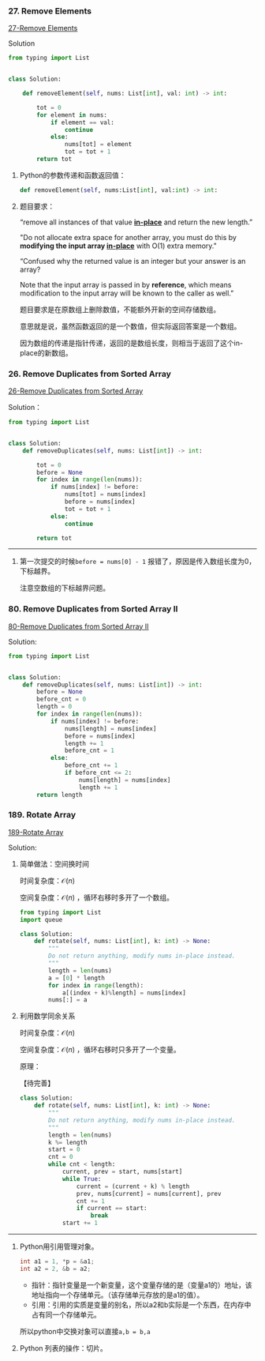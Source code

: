 ### 27. Remove Elements

[27-Remove Elements](https://leetcode.com/problems/remove-element/) 

Solution

```python
from typing import List


class Solution:

    def removeElement(self, nums: List[int], val: int) -> int:

        tot = 0
        for element in nums:
            if element == val:
                continue
            else:
                nums[tot] = element
                tot = tot + 1
        return tot

```



1. Python的参数传递和函数返回值：

   ```python
   def removeElement(self, nums:List[int], val:int) -> int:
   ```

2. 题目要求：

   “remove all instances of that value [**in-place**](https://en.wikipedia.org/wiki/In-place_algorithm) and return the new length.”

   "Do not allocate extra space for another array, you must do this by **modifying the input array [in-place](https://en.wikipedia.org/wiki/In-place_algorithm)** with O(1) extra memory."

   “Confused why the returned value is an integer but your answer is an array?

   Note that the input array is passed in by **reference**, which means modification to the input array will be known to the caller as well.”

   题目要求是在原数组上删除数值，不能额外开新的空间存储数组。

   意思就是说，虽然函数返回的是一个数值，但实际返回答案是一个数组。

   因为数组的传递是指针传递，返回的是数组长度，则相当于返回了这个in-place的新数组。

### 26. Remove Duplicates from Sorted Array

[26-Remove Duplicates from Sorted Array](https://leetcode.com/problems/remove-duplicates-from-sorted-array/) 

Solution：

```python
from typing import List


class Solution:
    def removeDuplicates(self, nums: List[int]) -> int:

        tot = 0
        before = None
        for index in range(len(nums)):
            if nums[index] != before:
                nums[tot] = nums[index]
                before = nums[index]
                tot = tot + 1
            else:
                continue

        return tot
```



---

1. 第一次提交的时候`before = nums[0] - 1` 报错了，原因是传入数组长度为0，下标越界。

   注意空数组的下标越界问题。

### 80. Remove Duplicates from Sorted Array II

[80-Remove Duplicates from Sorted Array II](https://leetcode.com/problems/remove-duplicates-from-sorted-array-ii/) 

Solution:

```python
from typing import List


class Solution:
    def removeDuplicates(self, nums: List[int]) -> int:
        before = None
        before_cnt = 0
        length = 0
        for index in range(len(nums)):
            if nums[index] != before:
                nums[length] = nums[index]
                before = nums[index]
                length += 1
                before_cnt = 1
            else:
                before_cnt += 1
                if before_cnt <= 2:
                    nums[length] = nums[index]
                    length += 1
        return length

```

### 189. Rotate Array

[189-Rotate Array](https://leetcode.com/problems/rotate-array/) 

Solution:

1. 简单做法：空间换时间

   时间复杂度：$\mathcal{O}(n)$ 

   空间复杂度：$\mathcal{O}(n)$ ，循环右移时多开了一个数组。

   ```python
   from typing import List
   import queue
   
   class Solution:
       def rotate(self, nums: List[int], k: int) -> None:
           """
           Do not return anything, modify nums in-place instead.
           """
           length = len(nums)
           a = [0] * length
           for index in range(length):
               a[(index + k)%length] = nums[index]
           nums[:] = a
   ```

2. 利用数学同余关系

   时间复杂度：$\mathcal{O}(n)$ 

   空间复杂度：$\mathcal{O}(n)$ ，循环右移时只多开了一个变量。

   原理：

   【待完善】

   ```python
   class Solution:
       def rotate(self, nums: List[int], k: int) -> None:
           """
           Do not return anything, modify nums in-place instead.
           """
           length = len(nums)
           k %= length
           start = 0
           cnt = 0
           while cnt < length:
               current, prev = start, nums[start]
               while True:
                   current = (current + k) % length
                   prev, nums[current] = nums[current], prev
                   cnt += 1
                   if current == start:
                       break
               start += 1
   ```

   

---



1. Python用引用管理对象。

   ```c++
   int a1 = 1, *p = &a1;
   int a2 = 2, &b = a2;
   ```

   - 指针：指针变量是一个新变量，这个变量存储的是（变量a1的）地址，该地址指向一个存储单元。（该存储单元存放的是a1的值）。
   - 引用：引用的实质是变量的别名，所以a2和b实际是一个东西，在内存中占有同一个存储单元。

   所以python中交换对象可以直接`a,b = b,a` 

2. Python 列表的操作：切片。

